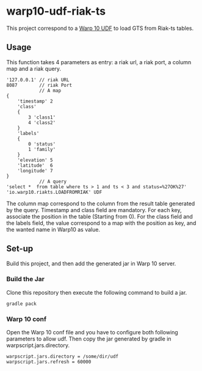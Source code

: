 # warp10-udf-riak-ts
This project correspond to a [Warp 10 UDF](http://www.warp10.io/reference/miscellaneous/UDF/#sidebar) to load GTS from Riak-ts tables.

## Usage
This function takes 4 parameters as entry: a riak url, a riak port, a column map and a riak query.
```
'127.0.0.1' // riak URL 
8087        // riak Port
            // A map
{
    'timestamp' 2
    'class' 
    {
        3 'class1'
        4 'class2'
    }
    'labels'
    {
        0 'status'
        1 'family'
    }
    'elevation' 5
    'latitude'  6
    'longitude' 7
}
            // A query
'select *  from table where ts > 1 and ts < 3 and status=%27OK%27'
'io.warp10.riakts.LOADFROMRIAK' UDF
```
The column map correspond to the column from the result table generated by the query. Timestamp and class field are mandatory. 
For each key, associate the position in the table (Starting from 0). 
For the class field and the labels field, the value correspond to a map with the position as key, and the wanted name in Warp10 as value.

## Set-up 
Build this project, and then add the generated jar in Warp 10 server.

### Build the Jar ###
Clone this repository then execute the following command to build a jar.
```
gradle pack
```

### Warp 10 conf
Open the Warp 10 conf file and you have to configure both following parameters to allow udf. Then copy the jar generated by gradle in warpscript.jars.directory.
```
warpscript.jars.directory = /some/dir/udf
warpscript.jars.refresh = 60000
```
